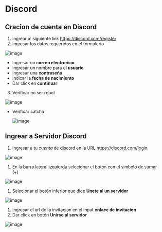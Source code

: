 # Discord

## Cracion de cuenta en Discord
1. Ingrear al siguiente link https://discord.com/register
2. Ingresar los datos requeridos en el formulario

![image](https://user-images.githubusercontent.com/132395666/235982864-d4729cb0-da24-42e2-a320-26d56da3b1ff.png)

   - Ingresar un **correo electronico**
   - Ingresar un nombre para el **usuario**
   - Ingresar una **contraseña**
   - Indicar la **fecha de nacimiento**
   - Dar click en **continuar**
3. Verificar no ser robot

![image](https://user-images.githubusercontent.com/132395666/235984027-025892ea-03a9-41cd-a861-b810edd4d194.png)
  
  - Verificar catcha
    
    ![image](https://user-images.githubusercontent.com/132395666/235984218-8fab82c7-8e4b-4e46-8828-dbd120dc4114.png)


    
## Ingrear a Servidor Discord

  1. Ingresar a tu *cuenta* de discord en la URL https://discord.com/login

  ![image](https://user-images.githubusercontent.com/132395666/235974755-287fd35a-8607-4279-b347-b9c4d7b1ab39.png)

  1. En la barra lateral izquierda selecionar el botón con el simbolo de sumar (+)
  
  ![image](https://user-images.githubusercontent.com/132395666/235975080-9a15219c-b6ba-44d9-9f87-242b25b0f07c.png)

  1. Selecionar el botón inferior que dice **Unete al un servidor**
  
  ![image](https://user-images.githubusercontent.com/132395666/235975202-b4b64090-7fda-4ae5-a82f-af853a11b98c.png)

  1. Ingresar el url de la invitacion en el input **enlace de invitacion**
  1. Dar click en botón **Unirse al servidor**
  
  ![image](https://user-images.githubusercontent.com/132395666/235975304-973f89ab-fc4d-4032-8d05-f3f669680c67.png)

